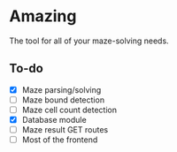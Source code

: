 # Amazing

The tool for all of your maze-solving needs.

## To-do

- [x] Maze parsing/solving
- [ ] Maze bound detection
- [ ] Maze cell count detection
- [x] Database module
- [ ] Maze result GET routes
- [ ] Most of the frontend
